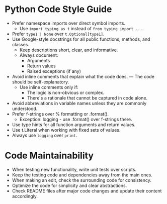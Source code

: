 # Python Code Style Guide
- Prefer namespace imports over direct symbol imports.
  - Use `import typing as t` instead of `from typing import ...`.
- Prefer `type1 | None` over `t.Optional[type1]`.
- Use Google-style docstrings for all public functions, methods, and classes.
  - Keep descriptions short, clear, and informative.
  - Always document:
    - Arguments
    - Return values
    - Raised exceptions (if any)
- Avoid inline comments that explain what the code does.
  — The code should be self-explanatory.
  - Use inline comments only if:
    - The logic is non-obvious or complex.
    - There's a rationale that cannot be captured in code alone.
- Avoid abbreviations in variable names unless they are commonly understood.
- Prefer f-strings over % formatting or .format().
  - Exception: logging - use .format() over f-strings there.
- Use type hints for all function arguments and return values.
- Use t.Literal when working with fixed sets of values.
- Always use `logging` over `print`.

# Code Maintainability
- When testing new functionality, write unit tests over scripts.
- Keep the testing code and dependencies away from the main ones.
- When making an edit, check the surrounding code for consistency.
- Optimize the code for simplicity and clear abstractions.
- Check README files after major code changes and update their content accordingly.